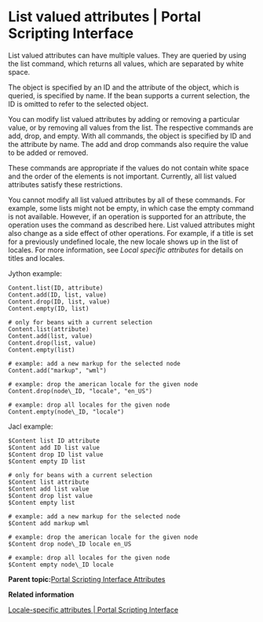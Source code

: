 # List valued attributes \| Portal Scripting Interface

List valued attributes can have multiple values. They are queried by using the list command, which returns all values, which are separated by white space.

The object is specified by an ID and the attribute of the object, which is queried, is specified by name. If the bean supports a current selection, the ID is omitted to refer to the selected object.

You can modify list valued attributes by adding or removing a particular value, or by removing all values from the list. The respective commands are add, drop, and empty. With all commands, the object is specified by ID and the attribute by name. The add and drop commands also require the value to be added or removed.

These commands are appropriate if the values do not contain white space and the order of the elements is not important. Currently, all list valued attributes satisfy these restrictions.

You cannot modify all list valued attributes by all of these commands. For example, some lists might not be empty, in which case the empty command is not available. However, if an operation is supported for an attribute, the operation uses the command as described here. List valued attributes might also change as a side effect of other operations. For example, if a title is set for a previously undefined locale, the new locale shows up in the list of locales. For more information, see *Local specific attributes* for details on titles and locales.

Jython example:

```
Content.list(ID, attribute)
Content.add(ID, list, value)
Content.drop(ID, list, value)
Content.empty(ID, list)

# only for beans with a current selection
Content.list(attribute)
Content.add(list, value)
Content.drop(list, value)
Content.empty(list)

# example: add a new markup for the selected node
Content.add("markup", "wml")

# example: drop the american locale for the given node
Content.drop(node\_ID, "locale", "en_US")

# example: drop all locales for the given node
Content.empty(node\_ID, "locale")
```

Jacl example:

```
$Content list ID attribute
$Content add ID list value
$Content drop ID list value
$Content empty ID list

# only for beans with a current selection
$Content list attribute
$Content add list value
$Content drop list value
$Content empty list

# example: add a new markup for the selected node
$Content add markup wml

# example: drop the american locale for the given node
$Content drop node\_ID locale en_US

# example: drop all locales for the given node
$Content empty node\_ID locale
```

**Parent topic:**[Portal Scripting Interface Attributes](../admin-system/attributes.md)

**Related information**  


[Locale-specific attributes \| Portal Scripting Interface](../admin-system/lcl_spcf_att.md)

